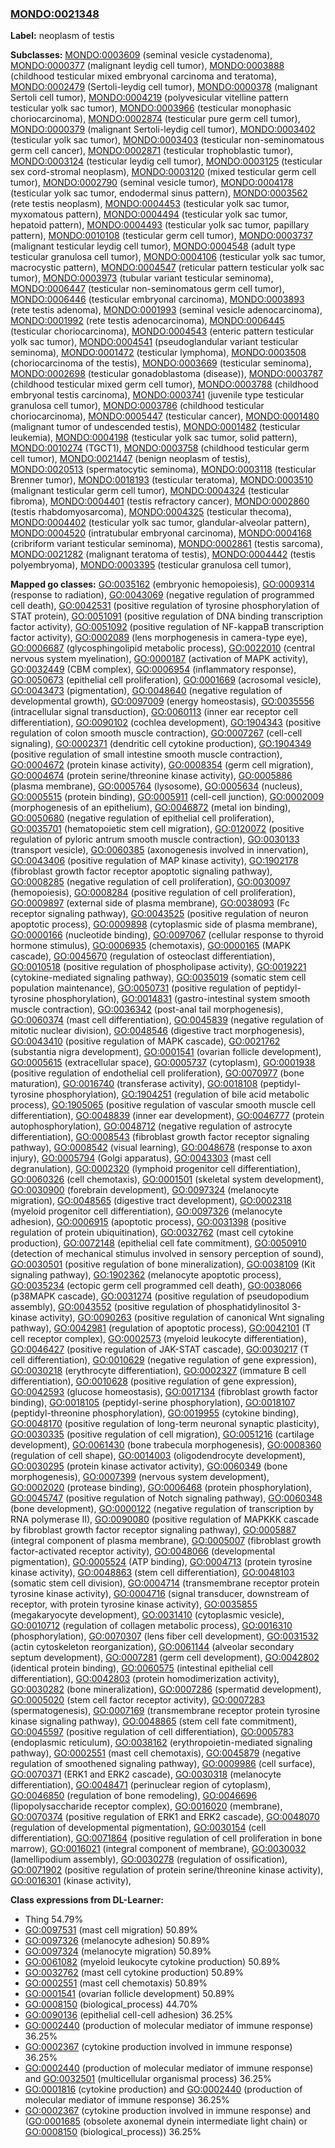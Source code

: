 
### [MONDO:0021348](http://purl.obolibrary.org/obo/MONDO_0021348)
**Label:** neoplasm of testis

**Subclasses:** [MONDO:0003609](http://purl.obolibrary.org/obo/MONDO_0003609) (seminal vesicle cystadenoma), [MONDO:0000377](http://purl.obolibrary.org/obo/MONDO_0000377) (malignant leydig cell tumor), [MONDO:0003888](http://purl.obolibrary.org/obo/MONDO_0003888) (childhood testicular mixed embryonal carcinoma and teratoma), [MONDO:0002479](http://purl.obolibrary.org/obo/MONDO_0002479) (Sertoli-leydig cell tumor), [MONDO:0000378](http://purl.obolibrary.org/obo/MONDO_0000378) (malignant Sertoli cell tumor), [MONDO:0004219](http://purl.obolibrary.org/obo/MONDO_0004219) (polyvesicular vitelline pattern testicular yolk sac tumor), [MONDO:0003966](http://purl.obolibrary.org/obo/MONDO_0003966) (testicular monophasic choriocarcinoma), [MONDO:0002874](http://purl.obolibrary.org/obo/MONDO_0002874) (testicular pure germ cell tumor), [MONDO:0000379](http://purl.obolibrary.org/obo/MONDO_0000379) (malignant Sertoli-leydig cell tumor), [MONDO:0003402](http://purl.obolibrary.org/obo/MONDO_0003402) (testicular yolk sac tumor), [MONDO:0003403](http://purl.obolibrary.org/obo/MONDO_0003403) (testicular non-seminomatous germ cell cancer), [MONDO:0002871](http://purl.obolibrary.org/obo/MONDO_0002871) (testicular trophoblastic tumor), [MONDO:0003124](http://purl.obolibrary.org/obo/MONDO_0003124) (testicular leydig cell tumor), [MONDO:0003125](http://purl.obolibrary.org/obo/MONDO_0003125) (testicular sex cord-stromal neoplasm), [MONDO:0003120](http://purl.obolibrary.org/obo/MONDO_0003120) (mixed testicular germ cell tumor), [MONDO:0002790](http://purl.obolibrary.org/obo/MONDO_0002790) (seminal vesicle tumor), [MONDO:0004178](http://purl.obolibrary.org/obo/MONDO_0004178) (testicular yolk sac tumor, endodermal sinus pattern), [MONDO:0003562](http://purl.obolibrary.org/obo/MONDO_0003562) (rete testis neoplasm), [MONDO:0004453](http://purl.obolibrary.org/obo/MONDO_0004453) (testicular yolk sac tumor, myxomatous pattern), [MONDO:0004494](http://purl.obolibrary.org/obo/MONDO_0004494) (testicular yolk sac tumor, hepatoid pattern), [MONDO:0004493](http://purl.obolibrary.org/obo/MONDO_0004493) (testicular yolk sac tumor, papillary pattern), [MONDO:0010108](http://purl.obolibrary.org/obo/MONDO_0010108) (testicular germ cell tumor), [MONDO:0003737](http://purl.obolibrary.org/obo/MONDO_0003737) (malignant testicular leydig cell tumor), [MONDO:0004548](http://purl.obolibrary.org/obo/MONDO_0004548) (adult type testicular granulosa cell tumor), [MONDO:0004106](http://purl.obolibrary.org/obo/MONDO_0004106) (testicular yolk sac tumor, macrocystic pattern), [MONDO:0004547](http://purl.obolibrary.org/obo/MONDO_0004547) (reticular pattern testicular yolk sac tumor), [MONDO:0003973](http://purl.obolibrary.org/obo/MONDO_0003973) (tubular variant testicular seminoma), [MONDO:0006447](http://purl.obolibrary.org/obo/MONDO_0006447) (testicular non-seminomatous germ cell tumor), [MONDO:0006446](http://purl.obolibrary.org/obo/MONDO_0006446) (testicular embryonal carcinoma), [MONDO:0003893](http://purl.obolibrary.org/obo/MONDO_0003893) (rete testis adenoma), [MONDO:0001993](http://purl.obolibrary.org/obo/MONDO_0001993) (seminal vesicle adenocarcinoma), [MONDO:0001992](http://purl.obolibrary.org/obo/MONDO_0001992) (rete testis adenocarcinoma), [MONDO:0006445](http://purl.obolibrary.org/obo/MONDO_0006445) (testicular choriocarcinoma), [MONDO:0004543](http://purl.obolibrary.org/obo/MONDO_0004543) (enteric pattern testicular yolk sac tumor), [MONDO:0004541](http://purl.obolibrary.org/obo/MONDO_0004541) (pseudoglandular variant testicular seminoma), [MONDO:0001472](http://purl.obolibrary.org/obo/MONDO_0001472) (testicular lymphoma), [MONDO:0003508](http://purl.obolibrary.org/obo/MONDO_0003508) (choriocarcinoma of the testis), [MONDO:0003669](http://purl.obolibrary.org/obo/MONDO_0003669) (testicular seminoma), [MONDO:0002698](http://purl.obolibrary.org/obo/MONDO_0002698) (testicular gonadoblastoma (disease)), [MONDO:0003787](http://purl.obolibrary.org/obo/MONDO_0003787) (childhood testicular mixed germ cell tumor), [MONDO:0003788](http://purl.obolibrary.org/obo/MONDO_0003788) (childhood embryonal testis carcinoma), [MONDO:0003741](http://purl.obolibrary.org/obo/MONDO_0003741) (juvenile type testicular granulosa cell tumor), [MONDO:0003786](http://purl.obolibrary.org/obo/MONDO_0003786) (childhood testicular choriocarcinoma), [MONDO:0005447](http://purl.obolibrary.org/obo/MONDO_0005447) (testicular cancer), [MONDO:0001480](http://purl.obolibrary.org/obo/MONDO_0001480) (malignant tumor of undescended testis), [MONDO:0001482](http://purl.obolibrary.org/obo/MONDO_0001482) (testicular leukemia), [MONDO:0004198](http://purl.obolibrary.org/obo/MONDO_0004198) (testicular yolk sac tumor, solid pattern), [MONDO:0010274](http://purl.obolibrary.org/obo/MONDO_0010274) (TGCT1), [MONDO:0003758](http://purl.obolibrary.org/obo/MONDO_0003758) (childhood testicular germ cell tumor), [MONDO:0021447](http://purl.obolibrary.org/obo/MONDO_0021447) (benign neoplasm of testis), [MONDO:0020513](http://purl.obolibrary.org/obo/MONDO_0020513) (spermatocytic seminoma), [MONDO:0003118](http://purl.obolibrary.org/obo/MONDO_0003118) (testicular Brenner tumor), [MONDO:0018193](http://purl.obolibrary.org/obo/MONDO_0018193) (testicular teratoma), [MONDO:0003510](http://purl.obolibrary.org/obo/MONDO_0003510) (malignant testicular germ cell tumor), [MONDO:0004324](http://purl.obolibrary.org/obo/MONDO_0004324) (testicular fibroma), [MONDO:0004401](http://purl.obolibrary.org/obo/MONDO_0004401) (testis refractory cancer), [MONDO:0002860](http://purl.obolibrary.org/obo/MONDO_0002860) (testis rhabdomyosarcoma), [MONDO:0004325](http://purl.obolibrary.org/obo/MONDO_0004325) (testicular thecoma), [MONDO:0004402](http://purl.obolibrary.org/obo/MONDO_0004402) (testicular yolk sac tumor, glandular-alveolar pattern), [MONDO:0004520](http://purl.obolibrary.org/obo/MONDO_0004520) (intratubular embryonal carcinoma), [MONDO:0004168](http://purl.obolibrary.org/obo/MONDO_0004168) (cribriform variant testicular seminoma), [MONDO:0002861](http://purl.obolibrary.org/obo/MONDO_0002861) (testis sarcoma), [MONDO:0021282](http://purl.obolibrary.org/obo/MONDO_0021282) (malignant teratoma of testis), [MONDO:0004442](http://purl.obolibrary.org/obo/MONDO_0004442) (testis polyembryoma), [MONDO:0003395](http://purl.obolibrary.org/obo/MONDO_0003395) (testicular granulosa cell tumor), 

**Mapped go classes:** [GO:0035162](http://purl.obolibrary.org/obo/GO_0035162) (embryonic hemopoiesis), [GO:0009314](http://purl.obolibrary.org/obo/GO_0009314) (response to radiation), [GO:0043069](http://purl.obolibrary.org/obo/GO_0043069) (negative regulation of programmed cell death), [GO:0042531](http://purl.obolibrary.org/obo/GO_0042531) (positive regulation of tyrosine phosphorylation of STAT protein), [GO:0051091](http://purl.obolibrary.org/obo/GO_0051091) (positive regulation of DNA binding transcription factor activity), [GO:0051092](http://purl.obolibrary.org/obo/GO_0051092) (positive regulation of NF-kappaB transcription factor activity), [GO:0002089](http://purl.obolibrary.org/obo/GO_0002089) (lens morphogenesis in camera-type eye), [GO:0006687](http://purl.obolibrary.org/obo/GO_0006687) (glycosphingolipid metabolic process), [GO:0022010](http://purl.obolibrary.org/obo/GO_0022010) (central nervous system myelination), [GO:0000187](http://purl.obolibrary.org/obo/GO_0000187) (activation of MAPK activity), [GO:0032449](http://purl.obolibrary.org/obo/GO_0032449) (CBM complex), [GO:0006954](http://purl.obolibrary.org/obo/GO_0006954) (inflammatory response), [GO:0050673](http://purl.obolibrary.org/obo/GO_0050673) (epithelial cell proliferation), [GO:0001669](http://purl.obolibrary.org/obo/GO_0001669) (acrosomal vesicle), [GO:0043473](http://purl.obolibrary.org/obo/GO_0043473) (pigmentation), [GO:0048640](http://purl.obolibrary.org/obo/GO_0048640) (negative regulation of developmental growth), [GO:0097009](http://purl.obolibrary.org/obo/GO_0097009) (energy homeostasis), [GO:0035556](http://purl.obolibrary.org/obo/GO_0035556) (intracellular signal transduction), [GO:0060113](http://purl.obolibrary.org/obo/GO_0060113) (inner ear receptor cell differentiation), [GO:0090102](http://purl.obolibrary.org/obo/GO_0090102) (cochlea development), [GO:1904343](http://purl.obolibrary.org/obo/GO_1904343) (positive regulation of colon smooth muscle contraction), [GO:0007267](http://purl.obolibrary.org/obo/GO_0007267) (cell-cell signaling), [GO:0002371](http://purl.obolibrary.org/obo/GO_0002371) (dendritic cell cytokine production), [GO:1904349](http://purl.obolibrary.org/obo/GO_1904349) (positive regulation of small intestine smooth muscle contraction), [GO:0004672](http://purl.obolibrary.org/obo/GO_0004672) (protein kinase activity), [GO:0008354](http://purl.obolibrary.org/obo/GO_0008354) (germ cell migration), [GO:0004674](http://purl.obolibrary.org/obo/GO_0004674) (protein serine/threonine kinase activity), [GO:0005886](http://purl.obolibrary.org/obo/GO_0005886) (plasma membrane), [GO:0005764](http://purl.obolibrary.org/obo/GO_0005764) (lysosome), [GO:0005634](http://purl.obolibrary.org/obo/GO_0005634) (nucleus), [GO:0005515](http://purl.obolibrary.org/obo/GO_0005515) (protein binding), [GO:0005911](http://purl.obolibrary.org/obo/GO_0005911) (cell-cell junction), [GO:0002009](http://purl.obolibrary.org/obo/GO_0002009) (morphogenesis of an epithelium), [GO:0046872](http://purl.obolibrary.org/obo/GO_0046872) (metal ion binding), [GO:0050680](http://purl.obolibrary.org/obo/GO_0050680) (negative regulation of epithelial cell proliferation), [GO:0035701](http://purl.obolibrary.org/obo/GO_0035701) (hematopoietic stem cell migration), [GO:0120072](http://purl.obolibrary.org/obo/GO_0120072) (positive regulation of pyloric antrum smooth muscle contraction), [GO:0030133](http://purl.obolibrary.org/obo/GO_0030133) (transport vesicle), [GO:0060385](http://purl.obolibrary.org/obo/GO_0060385) (axonogenesis involved in innervation), [GO:0043406](http://purl.obolibrary.org/obo/GO_0043406) (positive regulation of MAP kinase activity), [GO:1902178](http://purl.obolibrary.org/obo/GO_1902178) (fibroblast growth factor receptor apoptotic signaling pathway), [GO:0008285](http://purl.obolibrary.org/obo/GO_0008285) (negative regulation of cell proliferation), [GO:0030097](http://purl.obolibrary.org/obo/GO_0030097) (hemopoiesis), [GO:0008284](http://purl.obolibrary.org/obo/GO_0008284) (positive regulation of cell proliferation), [GO:0009897](http://purl.obolibrary.org/obo/GO_0009897) (external side of plasma membrane), [GO:0038093](http://purl.obolibrary.org/obo/GO_0038093) (Fc receptor signaling pathway), [GO:0043525](http://purl.obolibrary.org/obo/GO_0043525) (positive regulation of neuron apoptotic process), [GO:0009898](http://purl.obolibrary.org/obo/GO_0009898) (cytoplasmic side of plasma membrane), [GO:0000166](http://purl.obolibrary.org/obo/GO_0000166) (nucleotide binding), [GO:0097067](http://purl.obolibrary.org/obo/GO_0097067) (cellular response to thyroid hormone stimulus), [GO:0006935](http://purl.obolibrary.org/obo/GO_0006935) (chemotaxis), [GO:0000165](http://purl.obolibrary.org/obo/GO_0000165) (MAPK cascade), [GO:0045670](http://purl.obolibrary.org/obo/GO_0045670) (regulation of osteoclast differentiation), [GO:0010518](http://purl.obolibrary.org/obo/GO_0010518) (positive regulation of phospholipase activity), [GO:0019221](http://purl.obolibrary.org/obo/GO_0019221) (cytokine-mediated signaling pathway), [GO:0035019](http://purl.obolibrary.org/obo/GO_0035019) (somatic stem cell population maintenance), [GO:0050731](http://purl.obolibrary.org/obo/GO_0050731) (positive regulation of peptidyl-tyrosine phosphorylation), [GO:0014831](http://purl.obolibrary.org/obo/GO_0014831) (gastro-intestinal system smooth muscle contraction), [GO:0036342](http://purl.obolibrary.org/obo/GO_0036342) (post-anal tail morphogenesis), [GO:0060374](http://purl.obolibrary.org/obo/GO_0060374) (mast cell differentiation), [GO:0045839](http://purl.obolibrary.org/obo/GO_0045839) (negative regulation of mitotic nuclear division), [GO:0048546](http://purl.obolibrary.org/obo/GO_0048546) (digestive tract morphogenesis), [GO:0043410](http://purl.obolibrary.org/obo/GO_0043410) (positive regulation of MAPK cascade), [GO:0021762](http://purl.obolibrary.org/obo/GO_0021762) (substantia nigra development), [GO:0001541](http://purl.obolibrary.org/obo/GO_0001541) (ovarian follicle development), [GO:0005615](http://purl.obolibrary.org/obo/GO_0005615) (extracellular space), [GO:0005737](http://purl.obolibrary.org/obo/GO_0005737) (cytoplasm), [GO:0001938](http://purl.obolibrary.org/obo/GO_0001938) (positive regulation of endothelial cell proliferation), [GO:0070977](http://purl.obolibrary.org/obo/GO_0070977) (bone maturation), [GO:0016740](http://purl.obolibrary.org/obo/GO_0016740) (transferase activity), [GO:0018108](http://purl.obolibrary.org/obo/GO_0018108) (peptidyl-tyrosine phosphorylation), [GO:1904251](http://purl.obolibrary.org/obo/GO_1904251) (regulation of bile acid metabolic process), [GO:1905065](http://purl.obolibrary.org/obo/GO_1905065) (positive regulation of vascular smooth muscle cell differentiation), [GO:0048839](http://purl.obolibrary.org/obo/GO_0048839) (inner ear development), [GO:0046777](http://purl.obolibrary.org/obo/GO_0046777) (protein autophosphorylation), [GO:0048712](http://purl.obolibrary.org/obo/GO_0048712) (negative regulation of astrocyte differentiation), [GO:0008543](http://purl.obolibrary.org/obo/GO_0008543) (fibroblast growth factor receptor signaling pathway), [GO:0008542](http://purl.obolibrary.org/obo/GO_0008542) (visual learning), [GO:0048678](http://purl.obolibrary.org/obo/GO_0048678) (response to axon injury), [GO:0005794](http://purl.obolibrary.org/obo/GO_0005794) (Golgi apparatus), [GO:0043303](http://purl.obolibrary.org/obo/GO_0043303) (mast cell degranulation), [GO:0002320](http://purl.obolibrary.org/obo/GO_0002320) (lymphoid progenitor cell differentiation), [GO:0060326](http://purl.obolibrary.org/obo/GO_0060326) (cell chemotaxis), [GO:0001501](http://purl.obolibrary.org/obo/GO_0001501) (skeletal system development), [GO:0030900](http://purl.obolibrary.org/obo/GO_0030900) (forebrain development), [GO:0097324](http://purl.obolibrary.org/obo/GO_0097324) (melanocyte migration), [GO:0048565](http://purl.obolibrary.org/obo/GO_0048565) (digestive tract development), [GO:0002318](http://purl.obolibrary.org/obo/GO_0002318) (myeloid progenitor cell differentiation), [GO:0097326](http://purl.obolibrary.org/obo/GO_0097326) (melanocyte adhesion), [GO:0006915](http://purl.obolibrary.org/obo/GO_0006915) (apoptotic process), [GO:0031398](http://purl.obolibrary.org/obo/GO_0031398) (positive regulation of protein ubiquitination), [GO:0032762](http://purl.obolibrary.org/obo/GO_0032762) (mast cell cytokine production), [GO:0072148](http://purl.obolibrary.org/obo/GO_0072148) (epithelial cell fate commitment), [GO:0050910](http://purl.obolibrary.org/obo/GO_0050910) (detection of mechanical stimulus involved in sensory perception of sound), [GO:0030501](http://purl.obolibrary.org/obo/GO_0030501) (positive regulation of bone mineralization), [GO:0038109](http://purl.obolibrary.org/obo/GO_0038109) (Kit signaling pathway), [GO:1902362](http://purl.obolibrary.org/obo/GO_1902362) (melanocyte apoptotic process), [GO:0035234](http://purl.obolibrary.org/obo/GO_0035234) (ectopic germ cell programmed cell death), [GO:0038066](http://purl.obolibrary.org/obo/GO_0038066) (p38MAPK cascade), [GO:0031274](http://purl.obolibrary.org/obo/GO_0031274) (positive regulation of pseudopodium assembly), [GO:0043552](http://purl.obolibrary.org/obo/GO_0043552) (positive regulation of phosphatidylinositol 3-kinase activity), [GO:0090263](http://purl.obolibrary.org/obo/GO_0090263) (positive regulation of canonical Wnt signaling pathway), [GO:0042981](http://purl.obolibrary.org/obo/GO_0042981) (regulation of apoptotic process), [GO:0042101](http://purl.obolibrary.org/obo/GO_0042101) (T cell receptor complex), [GO:0002573](http://purl.obolibrary.org/obo/GO_0002573) (myeloid leukocyte differentiation), [GO:0046427](http://purl.obolibrary.org/obo/GO_0046427) (positive regulation of JAK-STAT cascade), [GO:0030217](http://purl.obolibrary.org/obo/GO_0030217) (T cell differentiation), [GO:0010629](http://purl.obolibrary.org/obo/GO_0010629) (negative regulation of gene expression), [GO:0030218](http://purl.obolibrary.org/obo/GO_0030218) (erythrocyte differentiation), [GO:0002327](http://purl.obolibrary.org/obo/GO_0002327) (immature B cell differentiation), [GO:0010628](http://purl.obolibrary.org/obo/GO_0010628) (positive regulation of gene expression), [GO:0042593](http://purl.obolibrary.org/obo/GO_0042593) (glucose homeostasis), [GO:0017134](http://purl.obolibrary.org/obo/GO_0017134) (fibroblast growth factor binding), [GO:0018105](http://purl.obolibrary.org/obo/GO_0018105) (peptidyl-serine phosphorylation), [GO:0018107](http://purl.obolibrary.org/obo/GO_0018107) (peptidyl-threonine phosphorylation), [GO:0019955](http://purl.obolibrary.org/obo/GO_0019955) (cytokine binding), [GO:0048170](http://purl.obolibrary.org/obo/GO_0048170) (positive regulation of long-term neuronal synaptic plasticity), [GO:0030335](http://purl.obolibrary.org/obo/GO_0030335) (positive regulation of cell migration), [GO:0051216](http://purl.obolibrary.org/obo/GO_0051216) (cartilage development), [GO:0061430](http://purl.obolibrary.org/obo/GO_0061430) (bone trabecula morphogenesis), [GO:0008360](http://purl.obolibrary.org/obo/GO_0008360) (regulation of cell shape), [GO:0014003](http://purl.obolibrary.org/obo/GO_0014003) (oligodendrocyte development), [GO:0030295](http://purl.obolibrary.org/obo/GO_0030295) (protein kinase activator activity), [GO:0060349](http://purl.obolibrary.org/obo/GO_0060349) (bone morphogenesis), [GO:0007399](http://purl.obolibrary.org/obo/GO_0007399) (nervous system development), [GO:0002020](http://purl.obolibrary.org/obo/GO_0002020) (protease binding), [GO:0006468](http://purl.obolibrary.org/obo/GO_0006468) (protein phosphorylation), [GO:0045747](http://purl.obolibrary.org/obo/GO_0045747) (positive regulation of Notch signaling pathway), [GO:0060348](http://purl.obolibrary.org/obo/GO_0060348) (bone development), [GO:0000122](http://purl.obolibrary.org/obo/GO_0000122) (negative regulation of transcription by RNA polymerase II), [GO:0090080](http://purl.obolibrary.org/obo/GO_0090080) (positive regulation of MAPKKK cascade by fibroblast growth factor receptor signaling pathway), [GO:0005887](http://purl.obolibrary.org/obo/GO_0005887) (integral component of plasma membrane), [GO:0005007](http://purl.obolibrary.org/obo/GO_0005007) (fibroblast growth factor-activated receptor activity), [GO:0048066](http://purl.obolibrary.org/obo/GO_0048066) (developmental pigmentation), [GO:0005524](http://purl.obolibrary.org/obo/GO_0005524) (ATP binding), [GO:0004713](http://purl.obolibrary.org/obo/GO_0004713) (protein tyrosine kinase activity), [GO:0048863](http://purl.obolibrary.org/obo/GO_0048863) (stem cell differentiation), [GO:0048103](http://purl.obolibrary.org/obo/GO_0048103) (somatic stem cell division), [GO:0004714](http://purl.obolibrary.org/obo/GO_0004714) (transmembrane receptor protein tyrosine kinase activity), [GO:0004716](http://purl.obolibrary.org/obo/GO_0004716) (signal transducer, downstream of receptor, with protein tyrosine kinase activity), [GO:0035855](http://purl.obolibrary.org/obo/GO_0035855) (megakaryocyte development), [GO:0031410](http://purl.obolibrary.org/obo/GO_0031410) (cytoplasmic vesicle), [GO:0010712](http://purl.obolibrary.org/obo/GO_0010712) (regulation of collagen metabolic process), [GO:0016310](http://purl.obolibrary.org/obo/GO_0016310) (phosphorylation), [GO:0070307](http://purl.obolibrary.org/obo/GO_0070307) (lens fiber cell development), [GO:0031532](http://purl.obolibrary.org/obo/GO_0031532) (actin cytoskeleton reorganization), [GO:0061144](http://purl.obolibrary.org/obo/GO_0061144) (alveolar secondary septum development), [GO:0007281](http://purl.obolibrary.org/obo/GO_0007281) (germ cell development), [GO:0042802](http://purl.obolibrary.org/obo/GO_0042802) (identical protein binding), [GO:0060575](http://purl.obolibrary.org/obo/GO_0060575) (intestinal epithelial cell differentiation), [GO:0042803](http://purl.obolibrary.org/obo/GO_0042803) (protein homodimerization activity), [GO:0030282](http://purl.obolibrary.org/obo/GO_0030282) (bone mineralization), [GO:0007286](http://purl.obolibrary.org/obo/GO_0007286) (spermatid development), [GO:0005020](http://purl.obolibrary.org/obo/GO_0005020) (stem cell factor receptor activity), [GO:0007283](http://purl.obolibrary.org/obo/GO_0007283) (spermatogenesis), [GO:0007169](http://purl.obolibrary.org/obo/GO_0007169) (transmembrane receptor protein tyrosine kinase signaling pathway), [GO:0048865](http://purl.obolibrary.org/obo/GO_0048865) (stem cell fate commitment), [GO:0045597](http://purl.obolibrary.org/obo/GO_0045597) (positive regulation of cell differentiation), [GO:0005783](http://purl.obolibrary.org/obo/GO_0005783) (endoplasmic reticulum), [GO:0038162](http://purl.obolibrary.org/obo/GO_0038162) (erythropoietin-mediated signaling pathway), [GO:0002551](http://purl.obolibrary.org/obo/GO_0002551) (mast cell chemotaxis), [GO:0045879](http://purl.obolibrary.org/obo/GO_0045879) (negative regulation of smoothened signaling pathway), [GO:0009986](http://purl.obolibrary.org/obo/GO_0009986) (cell surface), [GO:0070371](http://purl.obolibrary.org/obo/GO_0070371) (ERK1 and ERK2 cascade), [GO:0030318](http://purl.obolibrary.org/obo/GO_0030318) (melanocyte differentiation), [GO:0048471](http://purl.obolibrary.org/obo/GO_0048471) (perinuclear region of cytoplasm), [GO:0046850](http://purl.obolibrary.org/obo/GO_0046850) (regulation of bone remodeling), [GO:0046696](http://purl.obolibrary.org/obo/GO_0046696) (lipopolysaccharide receptor complex), [GO:0016020](http://purl.obolibrary.org/obo/GO_0016020) (membrane), [GO:0070374](http://purl.obolibrary.org/obo/GO_0070374) (positive regulation of ERK1 and ERK2 cascade), [GO:0048070](http://purl.obolibrary.org/obo/GO_0048070) (regulation of developmental pigmentation), [GO:0030154](http://purl.obolibrary.org/obo/GO_0030154) (cell differentiation), [GO:0071864](http://purl.obolibrary.org/obo/GO_0071864) (positive regulation of cell proliferation in bone marrow), [GO:0016021](http://purl.obolibrary.org/obo/GO_0016021) (integral component of membrane), [GO:0030032](http://purl.obolibrary.org/obo/GO_0030032) (lamellipodium assembly), [GO:0030278](http://purl.obolibrary.org/obo/GO_0030278) (regulation of ossification), [GO:0071902](http://purl.obolibrary.org/obo/GO_0071902) (positive regulation of protein serine/threonine kinase activity), [GO:0016301](http://purl.obolibrary.org/obo/GO_0016301) (kinase activity), 

**Class expressions from DL-Learner:**

- Thing 54.79%
- [GO:0097531](http://purl.obolibrary.org/obo/GO_0097531) (mast cell migration) 50.89%
- [GO:0097326](http://purl.obolibrary.org/obo/GO_0097326) (melanocyte adhesion) 50.89%
- [GO:0097324](http://purl.obolibrary.org/obo/GO_0097324) (melanocyte migration) 50.89%
- [GO:0061082](http://purl.obolibrary.org/obo/GO_0061082) (myeloid leukocyte cytokine production) 50.89%
- [GO:0032762](http://purl.obolibrary.org/obo/GO_0032762) (mast cell cytokine production) 50.89%
- [GO:0002551](http://purl.obolibrary.org/obo/GO_0002551) (mast cell chemotaxis) 50.89%
- [GO:0001541](http://purl.obolibrary.org/obo/GO_0001541) (ovarian follicle development) 50.89%
- [GO:0008150](http://purl.obolibrary.org/obo/GO_0008150) (biological_process) 44.70%
- [GO:0090136](http://purl.obolibrary.org/obo/GO_0090136) (epithelial cell-cell adhesion) 36.25%
- [GO:0002440](http://purl.obolibrary.org/obo/GO_0002440) (production of molecular mediator of immune response) 36.25%
- [GO:0002367](http://purl.obolibrary.org/obo/GO_0002367) (cytokine production involved in immune response) 36.25%
- [GO:0002440](http://purl.obolibrary.org/obo/GO_0002440) (production of molecular mediator of immune response) and [GO:0032501](http://purl.obolibrary.org/obo/GO_0032501) (multicellular organismal process) 36.25%
- [GO:0001816](http://purl.obolibrary.org/obo/GO_0001816) (cytokine production) and [GO:0002440](http://purl.obolibrary.org/obo/GO_0002440) (production of molecular mediator of immune response) 36.25%
- [GO:0002367](http://purl.obolibrary.org/obo/GO_0002367) (cytokine production involved in immune response) and ([GO:0001685](http://purl.obolibrary.org/obo/GO_0001685) (obsolete axonemal dynein intermediate light chain) or [GO:0008150](http://purl.obolibrary.org/obo/GO_0008150) (biological_process)) 36.25%


